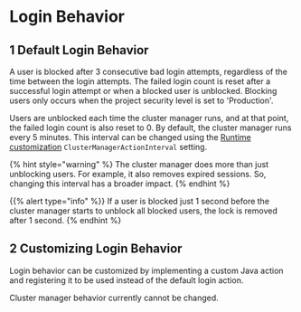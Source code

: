 # Login Behavior

## 1 Default Login Behavior

A user is blocked after 3 consecutive bad login attempts, regardless of the time between the login attempts. The failed login count is reset after a successful login attempt or when a blocked user is unblocked. Blocking users only occurs when the project security level is set to 'Production'.

Users are unblocked each time the cluster manager runs, and at that point, the failed login count is also reset to 0. By default, the cluster manager runs every 5 minutes. This interval can be changed using the [Runtime customization](custom-settings) `ClusterManagerActionInterval` setting.

{% hint style="warning" %}
The cluster manager does more than just unblocking users. For example, it also removes expired sessions. So, changing this interval has a broader impact.
{% endhint %}

{{% alert type="info" %}}
If a user is blocked just 1 second before the cluster manager starts to unblock all blocked users, the lock is removed after 1 second.
{% endhint %}

## 2 Customizing Login Behavior

Login behavior can be customized by implementing a custom Java action and registering it to be used instead of the default login action.

Cluster manager behavior currently cannot be changed.
